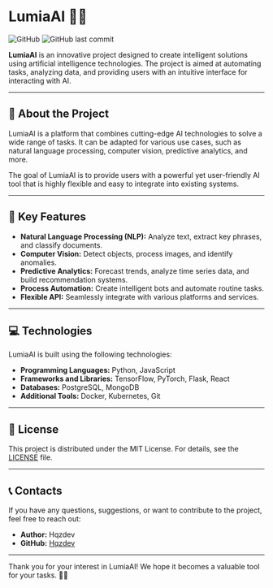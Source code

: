# LumiaAI 🤖✨

![GitHub](https://img.shields.io/github/license/Hqzdev/LumiaAI) ![GitHub last commit](https://img.shields.io/github/last-commit/Hqzdev/LumiaAI)

**LumiaAI** is an innovative project designed to create intelligent solutions using artificial intelligence technologies. The project is aimed at automating tasks, analyzing data, and providing users with an intuitive interface for interacting with AI.

---

## 🌟 About the Project

LumiaAI is a platform that combines cutting-edge AI technologies to solve a wide range of tasks. It can be adapted for various use cases, such as natural language processing, computer vision, predictive analytics, and more. 

The goal of LumiaAI is to provide users with a powerful yet user-friendly AI tool that is highly flexible and easy to integrate into existing systems.

---

## 🔧 Key Features

- **Natural Language Processing (NLP):** Analyze text, extract key phrases, and classify documents.
- **Computer Vision:** Detect objects, process images, and identify anomalies.
- **Predictive Analytics:** Forecast trends, analyze time series data, and build recommendation systems.
- **Process Automation:** Create intelligent bots and automate routine tasks.
- **Flexible API:** Seamlessly integrate with various platforms and services.

---

## 💻 Technologies

LumiaAI is built using the following technologies:

- **Programming Languages:** Python, JavaScript
- **Frameworks and Libraries:** TensorFlow, PyTorch, Flask, React
- **Databases:** PostgreSQL, MongoDB
- **Additional Tools:** Docker, Kubernetes, Git

---

## 📄 License

This project is distributed under the MIT License. For details, see the [LICENSE](LICENSE) file.

---

## 📞 Contacts

If you have any questions, suggestions, or want to contribute to the project, feel free to reach out:

- **Author:** Hqzdev
- **GitHub:** [Hqzdev](https://github.com/Hqzdev)


---

Thank you for your interest in LumiaAI! We hope it becomes a valuable tool for your tasks. 🚀✨
